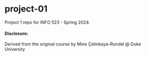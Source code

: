 # project-01

Project 1 repo for INFO 523 - Spring 2024.

#### Disclosure:
Derived from the original course by Mine Çetinkaya-Rundel @ Duke University
